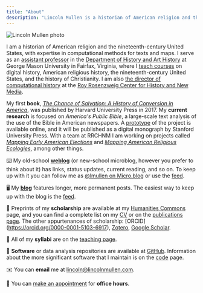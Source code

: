 ```yaml
---
title: "About"
description: "Lincoln Mullen is a historian of American religion and the nineteenth-century United States."
---
```


<img src="/img/mullen-photo.jpeg" class="profile-photo" alt="Lincoln Mullen photo">

I am a historian of American religion and the nineteenth-century United States, with expertise in computational methods for texts and maps. I serve as an [assistant professor](https://historyarthistory.gmu.edu/people/lmullen) in the [Department of History and Art History](https://historyarthistory.gmu.edu/) at George Mason University in Fairfax, Virginia, where I [teach courses](/teaching/) on digital history, American religious history, the nineteenth-century United States, and the history of Christianity. I am also [the director of computational history](https://rrchnm.org/author/lincoln-mullen/) at the [Roy Rosenzweig Center for History and New Media](https://rrchnm.org/).

My first **book**, [*The Chance of Salvation: A History of Conversion in America*](http://www.hup.harvard.edu/catalog.php?isbn=9780674975620), was published by Harvard University Press in 2017. My **current research** is focused on *America's Public Bible*, a large-scale text analysis of the use of the Bible in American newspapers. A [prototype](http://americaspublicbible.org/) of the project is available online, and it will be published as a digital monograph by Stanford University Press. With a team at RRCHNM I am working on projects called [*Mapping Early American Elections*](http://earlyamericanelections.org/) and [*Mapping American Religious Ecologies*](http://religiousecologies.org/), among other things.

⌨️ My old-school **[weblog](https://weblog.lincolnmullen.com/)** (or new-school microblog, however you prefer to think about it) has links, status updates, current reading, and so on. To keep up with it you can follow me as [@lmullen on Micro.blog](https://micro.blog/lmullen) or use the [feed](http://weblog.lincolnmullen.com/feed.xml). 

🖥️ My **[blog](/blog/)** features longer, more permanent posts. The easiest way to keep up with the blog is the [feed](https://lincolnmullen.com/blog/index.xml). 

📄 Preprints of my **scholarship** are available at my [Humanities Commons](https://hcommons.org/members/lmullen/) page, and you can find a complete list on my [CV](https://lincolnmullen.com/files/Mullen-cv.pdf) or on the [publications page](/publications/). The other appurtenances of scholarship: [ORCID] (https://orcid.org/0000-0001-5103-6917), [Zotero](https://www.zotero.org/lmullen), [Google Scholar](https://scholar.google.com/citations?hl=en&user=qhhNmCQAAAAJ).

🏫 All of my **syllabi** are on the [teaching page](/courses/).

💾 **Software** or data analysis repositories are available at [GitHub](https://github.com/lmullen/). Information about the more significant software that I maintain is on the [code](/code/) page.

✉️ You can **email** me at [lincoln@lincolnmullen.com](mailto:lincoln@lincolnmullen.com).

📆 You can [make an appointment](https://lincolnmullen.youcanbook.me/) for **office hours**. 
